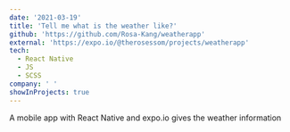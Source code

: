 ```yaml
---
date: '2021-03-19'
title: 'Tell me what is the weather like?'
github: 'https://github.com/Rosa-Kang/weatherapp'
external: 'https://expo.io/@therosessom/projects/weatherapp'
tech:
  - React Native
  - JS
  - SCSS
company: ' '
showInProjects: true
---
```


A mobile app with React Native and expo.io gives the weather information
